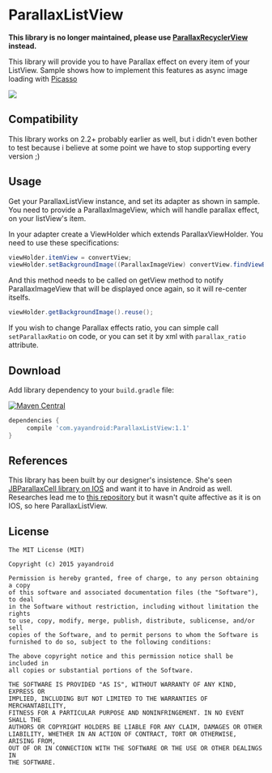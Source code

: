 # ParallaxListView

**This library is no longer maintained, please use [ParallaxRecyclerView][0] instead.**

This library will provide you to have Parallax effect on every item of your ListView. 
Sample shows how to implement this features as async image loading with [Picasso][1]

![](http://yayandroid.com/data/github_library/parallax_recyclerview/parallax_recyclerview.gif)

Compatibility
-------------
This library works on 2.2+ probably earlier as well, but i didn't even bother to test because i believe at some point we have to stop supporting every version ;)

Usage
-----
Get your ParallaxListView instance, and set its adapter as shown in sample. You need to provide a ParallaxImageView, which will handle parallax effect, on your listView's item. 

In your adapter create a ViewHolder which extends ParallaxViewHolder. You need to use these specifications:

```java 
viewHolder.itemView = convertView;
viewHolder.setBackgroundImage((ParallaxImageView) convertView.findViewById(R.id.parallaxImageView));
```

And this method needs to be called on getView method to notify ParallaxImageView that will be displayed once again, so it will re-center itselfs.

```java 
viewHolder.getBackgroundImage().reuse();
```

If you wish to change Parallax effects ratio, you can simple call `setParallaxRatio` on code, or you can set it by xml with `parallax_ratio` attribute.

## Download
Add library dependency to your `build.gradle` file:

[![Maven Central](https://img.shields.io/maven-central/v/com.yayandroid/ParallaxListView.svg)](http://search.maven.org/#search%7Cga%7C1%7CParallaxListView)
```groovy
dependencies {    
     compile 'com.yayandroid:ParallaxListView:1.1'
}
```

References
----------

This library has been built by our designer's insistence. She's seen [JBParallaxCell library on IOS][2] and want it to have in Android as well. Researches lead me to [this repository][3] but it wasn't quite affective as it is on IOS, so here ParallaxListView.

## License
```
The MIT License (MIT)

Copyright (c) 2015 yayandroid

Permission is hereby granted, free of charge, to any person obtaining a copy
of this software and associated documentation files (the "Software"), to deal
in the Software without restriction, including without limitation the rights
to use, copy, modify, merge, publish, distribute, sublicense, and/or sell
copies of the Software, and to permit persons to whom the Software is
furnished to do so, subject to the following conditions:

The above copyright notice and this permission notice shall be included in
all copies or substantial portions of the Software.

THE SOFTWARE IS PROVIDED "AS IS", WITHOUT WARRANTY OF ANY KIND, EXPRESS OR
IMPLIED, INCLUDING BUT NOT LIMITED TO THE WARRANTIES OF MERCHANTABILITY,
FITNESS FOR A PARTICULAR PURPOSE AND NONINFRINGEMENT. IN NO EVENT SHALL THE
AUTHORS OR COPYRIGHT HOLDERS BE LIABLE FOR ANY CLAIM, DAMAGES OR OTHER
LIABILITY, WHETHER IN AN ACTION OF CONTRACT, TORT OR OTHERWISE, ARISING FROM,
OUT OF OR IN CONNECTION WITH THE SOFTWARE OR THE USE OR OTHER DEALINGS IN
THE SOFTWARE.
```

[0]: https://github.com/yayaa/ParallaxRecyclerView
[1]: https://github.com/square/picasso
[2]: https://github.com/jberlana/JBParallaxCell
[3]: https://github.com/bopbi/Android-Parallax-ListView-Item
